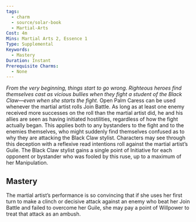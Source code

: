 ```yaml
---
tags:
  - charm
  - source/solar-book
  - Martial-Arts
Cost: 4m
Mins: Martial Arts 2, Essence 1
Type: Supplemental
Keywords:
  - Mastery
Duration: Instant
Prerequisite Charms:
  - None
---
```

*From the very beginning, things start to go wrong. Righteous heroes find themselves cast as vicious bullies when they fight a student of the Black Claw—even when she starts the fight.*
Open Palm Caress can be used whenever the martial artist rolls Join Battle. As long as at least one enemy received more successes on the roll than the martial artist did, he and his allies are seen as having initiated hostilities, regardless of how the fight actually began. This applies both to any bystanders to the fight and to the enemies themselves, who might suddenly find themselves confused as to why they are attacking the Black Claw stylist. Characters may see through this deception with a reflexive read intentions roll against the martial artist’s Guile. The Black Claw stylist gains a single point of Initiative for each opponent or bystander who was fooled by this ruse, up to a maximum of her Manipulation. 
## Mastery
The martial artist’s performance is so convincing that if she uses her first turn to make a clinch or decisive attack against an enemy who beat her Join Battle and failed to overcome her Guile, she may pay a point of Willpower to treat that attack as an ambush.